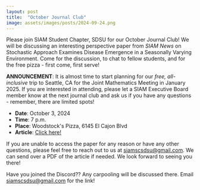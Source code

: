 ```yaml
---
layout: post
title:  "October Journal Club"
image: assets/images/posts/2024-09-24.png
---
```


Please join SIAM Student Chapter, SDSU for our October Journal Club! We will be discussing an interesting perspective paper from _SIAM News_ on Stochastic Approach Examines Disease Emergence in a Seasonally Varying Environment. Come for the discussion, to chat to fellow students, and for the free pizza - first come, first serve!

**ANNOUNCEMENT**: It is almost time to start planning for our *free, all-inclusive* trip to Seattle, CA for the Joint Mathematics Meeting in January 2025. If you are interested in attending, please let a SIAM Executive Board member know at the next journal club and ask us if you have any questions - remember, there are limited spots!

- __Date__:   October 3, 2024
- __Time__:   7 p.m.
- __Place__:  Woodstock's Pizza, 6145 El Cajon Blvd
- __Article__:  [Click here!](https://www.siam.org/publications/siam-news/articles/stochastic-approach-examines-disease-emergence-in-a-seasonally-varying-environment/)

If you are unable to access the paper for any reason or have any other questions, please feel free to reach out to us at [siamscsdsu@gmail.com](mailto:siamscsdsu@gmail.com). We can send over a PDF of the article if needed. We look forward to seeing you there!

Have you joined the Discord?? Any carpooling will be discussed there. Email [siamscsdsu@gmail.com](mailto:siamscsdsu@gmail.com) for the link!